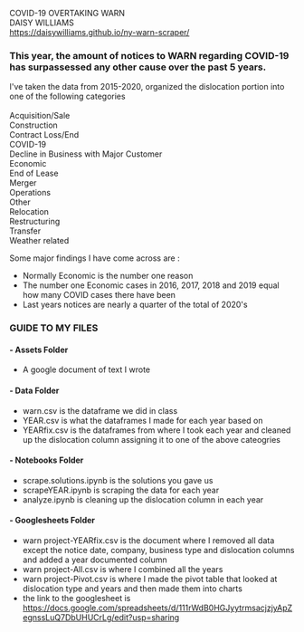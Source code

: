 COVID-19 OVERTAKING WARN <br> DAISY WILLIAMS <br> https://daisywilliams.github.io/ny-warn-scraper/

### This year, the amount of notices to WARN regarding COVID-19 has surpassessed any other cause over the past 5 years. 

I've taken the data from 2015-2020, organized the dislocation portion into one of the following categories <br>  
Acquisition/Sale <br> 
Construction <br> 
Contract Loss/End <br> 
COVID-19 <br> 
Decline in Business with Major Customer <br> 
Economic <br> 
End of Lease <br> 
Merger <br> 
Operations <br> 
Other <br> 
Relocation <br> 
Restructuring <br> 
Transfer <br> 
Weather related <br>


Some major findings I have come across are : <br>
- Normally Economic is the number one reason
- The number one Economic cases in 2016, 2017, 2018 and 2019 equal how many COVID cases there have been 
- Last years notices are nearly a quarter of the total of 2020's 





### GUIDE TO MY FILES 
#### - Assets Folder 
- A google document of text I wrote
#### - Data Folder 
- warn.csv is the dataframe we did in class  
- YEAR.csv is what the dataframes I made for each year based on 
- YEARfix.csv is the dataframes from where I took each year and cleaned up the dislocation column assigning it to one of the above cateogries 
#### - Notebooks Folder 
- scrape.solutions.ipynb is the solutions you gave us 
- scrapeYEAR.ipynb is scraping the data for each year
- analyze.ipynb is cleaning up the dislocation column in each year 
#### - Googlesheets Folder 
- warn project-YEARfix.csv is the document where I removed all data except the notice date, company, business type and dislocation columns and added a year documented column 
- warn project-All.csv is where I combined all the years 
- warn project-Pivot.csv is where I made the pivot table that looked at dislocation type and years and then made them into charts 
- the link to the googlesheet is 
https://docs.google.com/spreadsheets/d/111rWdB0HGJyytrmsacjzjyApZegnssLuQ7DbUHUCrLg/edit?usp=sharing
